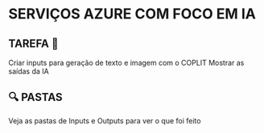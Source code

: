 # SERVIÇOS AZURE COM FOCO EM IA

## TAREFA :wrench:
Criar inputs para geração de texto e imagem com o COPLIT
Mostrar as saídas da IA

## :mag: PASTAS
Veja as pastas de Inputs e Outputs para ver o que foi feito
